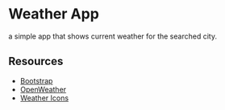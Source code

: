 # Weather App

a simple app that shows current weather for the searched city.

## Resources

* [Bootstrap](https://getbootstrap.com/)
* [OpenWeather](https://openweathermap.org/)
* [Weather Icons](https://erikflowers.github.io/weather-icons/)